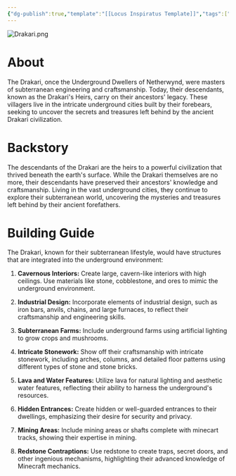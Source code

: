 ```yaml
---
{"dg-publish":true,"template":"[[Locus Inspiratus Template]]","tags":["Netherwynd"],"permalink":"/500-family/story-building/netherwynd/drakari/","dgPassFrontmatter":true}
---
```


![Drakari.png](/img/user/104%20Attachments/Drakari.png)
# About
The Drakari, once the Underground Dwellers of Netherwynd, were masters of subterranean engineering and craftsmanship. Today, their descendants, known as the Drakari's Heirs, carry on their ancestors' legacy. These villagers live in the intricate underground cities built by their forebears, seeking to uncover the secrets and treasures left behind by the ancient Drakari civilization.

# Backstory
The descendants of the Drakari are the heirs to a powerful civilization that thrived beneath the earth's surface. While the Drakari themselves are no more, their descendants have preserved their ancestors' knowledge and craftsmanship. Living in the vast underground cities, they continue to explore their subterranean world, uncovering the mysteries and treasures left behind by their ancient forefathers.

# Building Guide
The Drakari, known for their subterranean lifestyle, would have structures that are integrated into the underground environment:

1. **Cavernous Interiors:** Create large, cavern-like interiors with high ceilings. Use materials like stone, cobblestone, and ores to mimic the underground environment.
    
2. **Industrial Design:** Incorporate elements of industrial design, such as iron bars, anvils, chains, and large furnaces, to reflect their craftsmanship and engineering skills.
    
3. **Subterranean Farms:** Include underground farms using artificial lighting to grow crops and mushrooms.
    
4. **Intricate Stonework:** Show off their craftsmanship with intricate stonework, including arches, columns, and detailed floor patterns using different types of stone and stone bricks.
    
5. **Lava and Water Features:** Utilize lava for natural lighting and aesthetic water features, reflecting their ability to harness the underground's resources.
    
6. **Hidden Entrances:** Create hidden or well-guarded entrances to their dwellings, emphasizing their desire for security and privacy.
    
7. **Mining Areas:** Include mining areas or shafts complete with minecart tracks, showing their expertise in mining.
    
8. **Redstone Contraptions:** Use redstone to create traps, secret doors, and other ingenious mechanisms, highlighting their advanced knowledge of Minecraft mechanics.